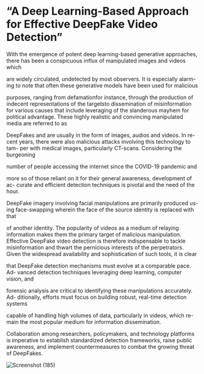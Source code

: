 # “A Deep Learning-Based Approach for Effective DeepFake Video Detection”

With the emergence of potent deep learning-based generative approaches,
there has been a conspicuous influx of manipulated images and videos which

are widely circulated, undetected by most observers. It is especially alarm-
ing to note that often these generative models have been used for malicious

purposes, ranging from defamationfor instance, through the production of
indecent representations of the targetsto dissemination of misinformation for
various causes that include leveraging of the slanderous mayhem for political
advantage.
These highly realistic and convincing manipulated media are referred to as

DeepFakes and are usually in the form of images, audios and videos. In re-
cent years, there were also malicious attacks involving this technology to tam-
per with medical images, particularly CT-scans. Considering the burgeoning

number of people accessing the internet since the COVID-19 pandemic and

more so of those reliant on it for their general awareness, development of ac-
curate and efficient detection techniques is pivotal and the need of the hour.

DeepFake imagery involving facial manipulations are primarily produced us-
ing face-swapping wherein the face of the source identity is replaced with that

of another identity.
The popularity of videos as a medium of relaying information makes them the
primary target of malicious manipulation. Effective DeepFake video detection
is therefore indispensable to tackle misinformation and thwart the pernicious
interests of the perpetrators.
Given the widespread availability and sophistication of such tools, it is clear

that DeepFake detection mechanisms must evolve at a comparable pace. Ad-
vanced detection techniques leveraging deep learning, computer vision, and

forensic analysis are critical to identifying these manipulations accurately. Ad-
ditionally, efforts must focus on building robust, real-time detection systems

capable of handling high volumes of data, particularly in videos, which re-
main the most popular medium for information dissemination.

Collaboration among researchers, policymakers, and technology platforms
is imperative to establish standardized detection frameworks, raise public
awareness, and implement countermeasures to combat the growing threat of
DeepFakes.
      
![Screenshot (185)](https://github.com/user-attachments/assets/c3365481-ca04-4617-8781-0327f339ea89)

